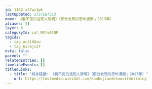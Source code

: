 ```yaml
---
id: 1162-x27wi1p6
lastUpdated: 1757167353
name: 《看不见的活死人黎明》（部分发现的恐怖漫画；2013年）
aliases: []
layer: 6
categoryId: cat_MXtv05QF
tagIds:
  - tag_aci1X8zw
  - tag_6irejv37
nsfw: false
parent: ""
relatedEntries: []
timelineEvents: []
titledLinks:
  - title: "相关链接: 《看不见的活死人黎明》（部分发现的恐怖漫画；2013年）"
    url: https://lostmedia.wikidot.com/kanbujiandehuosirenliming
---
```


